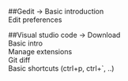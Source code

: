 ##Gedit -> 
Basic introduction<br/>
Edit preferences
         
##Visual studio code -> 
Download<br/>
Basic intro<br/>
Manage extensions<br/>
Git diff<br/>
Basic shortcuts (ctrl+p, ctrl+`, ..)
